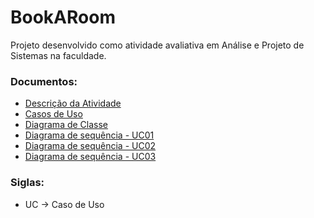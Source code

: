 # BookARoom
Projeto desenvolvido como atividade avaliativa em Análise e Projeto de Sistemas na faculdade.

### Documentos:
- [Descrição da Atividade](doc/Atividade%20Avaliativa%20-%20DCP%20-%202023.2.pdf)
- [Casos de Uso](doc/Casos%20de%20Uso.pdf)
- [Diagrama de Classe](doc/Diagrama%20Classe.png)
- [Diagrama de sequência - UC01](doc/Diagrama%20Sequencia-%20UC01.png)
- [Diagrama de sequência - UC02](doc/Diagrama%20Sequencia-%20UC02.png)
- [Diagrama de sequência - UC03](doc/Diagrama%20Sequencia-%20UC03.png)

### Siglas:
* UC → Caso de Uso
